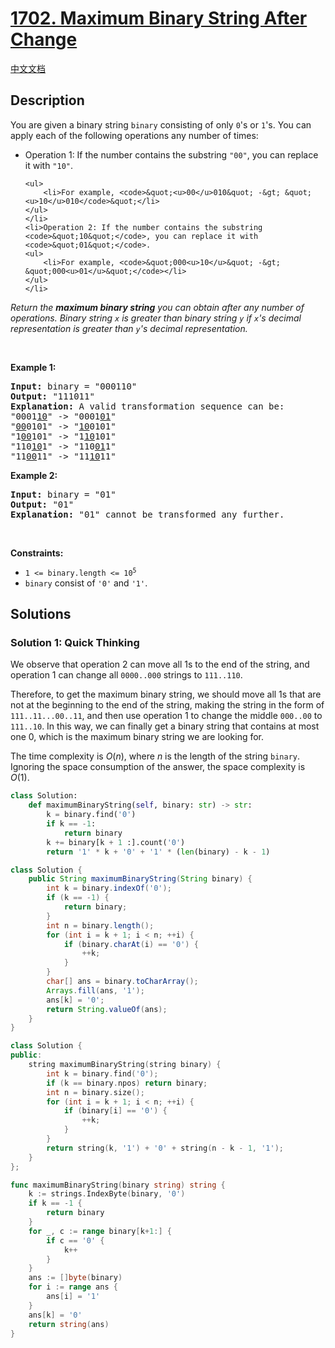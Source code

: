 # [1702. Maximum Binary String After Change](https://leetcode.com/problems/maximum-binary-string-after-change)

[中文文档](/solution/1700-1799/1702.Maximum%20Binary%20String%20After%20Change/README.md)

## Description

<p>You are given a binary string <code>binary</code> consisting of only <code>0</code>&#39;s or <code>1</code>&#39;s. You can apply each of the following operations any number of times:</p>

<ul>
	<li>Operation 1: If the number contains the substring <code>&quot;00&quot;</code>, you can replace it with <code>&quot;10&quot;</code>.

    <ul>
    	<li>For example, <code>&quot;<u>00</u>010&quot; -&gt; &quot;<u>10</u>010</code>&quot;</li>
    </ul>
    </li>
    <li>Operation 2: If the number contains the substring <code>&quot;10&quot;</code>, you can replace it with <code>&quot;01&quot;</code>.
    <ul>
    	<li>For example, <code>&quot;000<u>10</u>&quot; -&gt; &quot;000<u>01</u>&quot;</code></li>
    </ul>
    </li>

</ul>

<p><em>Return the <strong>maximum binary string</strong> you can obtain after any number of operations. Binary string <code>x</code> is greater than binary string <code>y</code> if <code>x</code>&#39;s decimal representation is greater than <code>y</code>&#39;s decimal representation.</em></p>

<p>&nbsp;</p>
<p><strong class="example">Example 1:</strong></p>

<pre>
<strong>Input:</strong> binary = &quot;000110&quot;
<strong>Output:</strong> &quot;111011&quot;
<strong>Explanation:</strong> A valid transformation sequence can be:
&quot;0001<u>10</u>&quot; -&gt; &quot;0001<u>01</u>&quot; 
&quot;<u>00</u>0101&quot; -&gt; &quot;<u>10</u>0101&quot; 
&quot;1<u>00</u>101&quot; -&gt; &quot;1<u>10</u>101&quot; 
&quot;110<u>10</u>1&quot; -&gt; &quot;110<u>01</u>1&quot; 
&quot;11<u>00</u>11&quot; -&gt; &quot;11<u>10</u>11&quot;
</pre>

<p><strong class="example">Example 2:</strong></p>

<pre>
<strong>Input:</strong> binary = &quot;01&quot;
<strong>Output:</strong> &quot;01&quot;
<strong>Explanation:</strong>&nbsp;&quot;01&quot; cannot be transformed any further.
</pre>

<p>&nbsp;</p>
<p><strong>Constraints:</strong></p>

<ul>
	<li><code>1 &lt;= binary.length &lt;= 10<sup>5</sup></code></li>
	<li><code>binary</code> consist of <code>&#39;0&#39;</code> and <code>&#39;1&#39;</code>.</li>
</ul>

## Solutions

### Solution 1: Quick Thinking

We observe that operation 2 can move all $1$s to the end of the string, and operation 1 can change all `0000..000` strings to `111..110`.

Therefore, to get the maximum binary string, we should move all $1$s that are not at the beginning to the end of the string, making the string in the form of `111..11...00..11`, and then use operation 1 to change the middle `000..00` to `111..10`. In this way, we can finally get a binary string that contains at most one $0$, which is the maximum binary string we are looking for.

The time complexity is $O(n)$, where $n$ is the length of the string `binary`. Ignoring the space consumption of the answer, the space complexity is $O(1)$.

<!-- tabs:start -->

```python
class Solution:
    def maximumBinaryString(self, binary: str) -> str:
        k = binary.find('0')
        if k == -1:
            return binary
        k += binary[k + 1 :].count('0')
        return '1' * k + '0' + '1' * (len(binary) - k - 1)
```

```java
class Solution {
    public String maximumBinaryString(String binary) {
        int k = binary.indexOf('0');
        if (k == -1) {
            return binary;
        }
        int n = binary.length();
        for (int i = k + 1; i < n; ++i) {
            if (binary.charAt(i) == '0') {
                ++k;
            }
        }
        char[] ans = binary.toCharArray();
        Arrays.fill(ans, '1');
        ans[k] = '0';
        return String.valueOf(ans);
    }
}
```

```cpp
class Solution {
public:
    string maximumBinaryString(string binary) {
        int k = binary.find('0');
        if (k == binary.npos) return binary;
        int n = binary.size();
        for (int i = k + 1; i < n; ++i) {
            if (binary[i] == '0') {
                ++k;
            }
        }
        return string(k, '1') + '0' + string(n - k - 1, '1');
    }
};
```

```go
func maximumBinaryString(binary string) string {
	k := strings.IndexByte(binary, '0')
	if k == -1 {
		return binary
	}
	for _, c := range binary[k+1:] {
		if c == '0' {
			k++
		}
	}
	ans := []byte(binary)
	for i := range ans {
		ans[i] = '1'
	}
	ans[k] = '0'
	return string(ans)
}
```

<!-- tabs:end -->

<!-- end -->
